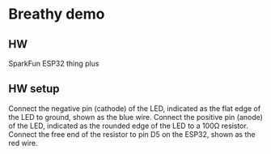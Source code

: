 # Breathy demo

## HW

SparkFun ESP32 thing plus

## HW setup

Connect the negative pin (cathode) of the LED, indicated as the flat edge of the LED to ground, shown as the blue wire.
Connect the positive pin (anode) of the LED, indicated as the rounded edge of the LED to a 100Ω resistor.
Connect the free end of the resistor to pin D5 on the ESP32, shown as the red wire.
